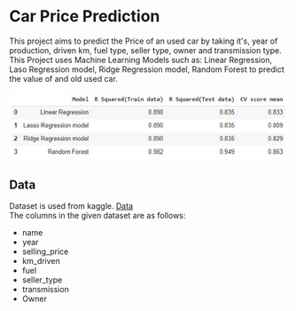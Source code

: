 # Car Price Prediction
This project aims to predict the Price of an used car by taking it's, year of production, driven km, fuel type, seller type, owner and transmission type.
This Project uses Machine Learning Models such as: Linear Regression, Laso Regression model, Ridge Regression model, Random Forest to predict the value of and old used car.

![This is an image](model_results_table.JPG)

## Data

Dataset is used from kaggle. [Data](https://www.kaggle.com/datasets/nehalbirla/vehicle-dataset-from-cardekho)<br />
The columns in the given dataset are as follows:

* name
* year
* selling_price
* km_driven
* fuel
* seller_type
* transmission
* Owner
